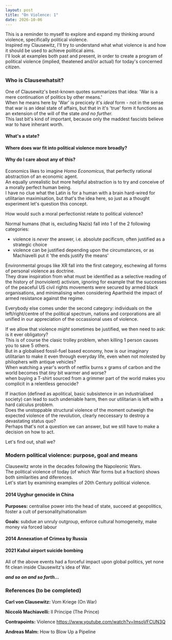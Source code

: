 ```yaml
---
layout: post
title: "On Violence: 1"
date: 2026-10-06
---
```


This is a reminder to myself to explore and expand my thinking around violence, specifically political violence.  
Inspired my Clausewitz, I'll try to understand what what violence is and how it should be used to achieve political aims.  
I'll look at examples both past and present,
in order to create a program of political violence (implied, theatened and/or actual) for today's concerned citizen.  

### Who is Clausewhatsit?

One of Clausewitz's best-known quotes summarizes that idea: 'War is a mere continuation of politics by other means.'  
When he means here by 'War' is precicely it's _ideal_ form - not in the sense that war is an ideal state of affairs,
but that in it's 'true' form it functions as an extension of the will of the state _and no further._  
This last bit's kind of important, because only the maddest fascists believe war to have inherant worth.  

#### What's a state?

#### Where does war fit into political violence more broadly?

#### Why do I care about any of this?

Economics likes to imagine _Homo Economicus,_ that perfectly rational abstraction of an economic agent.  
An equally unrealistic but more helpful abstraction is to try and conceive of a morally perfect human being.  
I have no clue what the Latin is for a human with a brain hard-wired for utilitarian maximisation, 
but that's the idea here, so just as a thought experiment let's question this concept.  

How would such a moral perfectionist relate to political violence?

Normal humans (that is, excluding Nazis) fall into 1 of the 2 following categories:
* violence is _never_ the answer, i.e. absolute pacificsm, often justified as a strategic choice
* violence can be justified depending upon the circumstances, or as Machiavelli put it 'the ends justify the means'

Environmental groups like XR fall into the first category, eschewing all forms of personal violence as doctrine.  
They draw inspiration from what must be identified as a selective reading of the history of (nonviolent) activism, 
ignoring for example that the successes of the peaceful US civil rights movements were secured by armed black organisations,
and minimalising when considering Apartheid the impact of armed resistance against the regime.

Everybody else comes under the second category: 
individuals on the left/right/centre of the political spectrum, 
nations and corporations are all unified in our appreciation of the occassional uses of violence.  

If we allow that violence _might_ sometimes be justified, we then need to ask: is it ever obligatory?  
This is of course the clasic trolley problem, when killing 1 person causes you to save 5 others.  
But in a globalised fossil-fuel based economy, how is our imaginary utilitarian to make it even through everyday life,
even when not molested by philophers with antique vehicles?  
When watching a year's worth of netflix burns x grams of carbon and the world becomes that _tiny_ bit warmer and worse?  
when buying a T-shirt sourced from a grimmer part of the world makes you complicit in a relentless genocide?  

If inaction (defined as apolitical, basic subsistence in an industrialised society) can lead to such undeniable harm,
then our utilitarian is left with a hard calculus problem.  
Does the unstoppable structural violence of the moment outweigh the expected violence of the revolution,
clearly neccessary to destroy a devastating status quo?  
Perhaps that's not a question we can answer, but we still have to make a decision on how to act.  

Let's find out, shall we?

### Modern political violence: purpose, goal and means

Clausewitz wrote in the decades following the Napoleonic Wars.   
The political violence of today (of which War forms but a fraction) shows both similarities and diferences.   
Let's start by examining examples of 20th Century political violence.  

#### 2014 Uyghur genocide in China

**Purposes:** centralise power into the head of state, succeed at geopolitics, foster a cult of personality/nationalism

**Goals:** subdue an unruly outgroup, enforce cultural homogeneity, make money via forced labour

#### 2014 Annexation of Crimea by Russia

#### 2021 Kabul airport suicide bombing

All of the above events had a forceful impact upon global politics, yet none fit clean inside Clausewitz's idea of War.  

_**and so on and so forth...**_







### References (to be completed)

**Carl von Clausewitz:** Vom Kriege (On War)

**Niccolò Machiavelli:** Il Principe (The Prince)

**Contrapoints:** Violence https://www.youtube.com/watch?v=lmsoVFCUN3Q

**Andreas Malm:** How to Blow Up a Pipeline 

